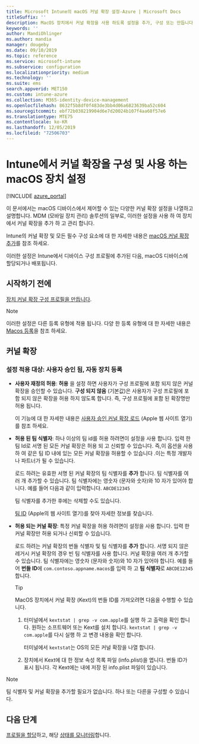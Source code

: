 ```yaml
---
title: Microsoft Intune의 macOS 커널 확장 설정-Azure | Microsoft Docs
titleSuffix: ''
description: MacOS 장치에서 커널 확장을 사용 하도록 설정을 추가, 구성 또는 만듭니다. 또한 사용자가 승인 된 확장을 재정의 하거나, 팀 식별자에서 모든 확장을 허용 하거나, Microsoft Intune에서 특정 확장 또는 앱을 허용할 수 있습니다.
keywords: ''
author: MandiOhlinger
ms.author: mandia
manager: dougeby
ms.date: 09/10/2019
ms.topic: reference
ms.service: microsoft-intune
ms.subservice: configuration
ms.localizationpriority: medium
ms.technology: ''
ms.suite: ems
search.appverid: MET150
ms.custom: intune-azure
ms.collection: M365-identity-device-management
ms.openlocfilehash: 8632f5b8df0f483de3bb4d06a6823639ba52c604
ms.sourcegitcommit: ebf72b038219904d6e7d20024b107f4aa68f57e6
ms.translationtype: MTE75
ms.contentlocale: ko-KR
ms.lasthandoff: 12/05/2019
ms.locfileid: "72506703"
---
```

# <a name="macos-device-settings-to-configure-and-use-kernel-extensions-in-intune"></a>Intune에서 커널 확장을 구성 및 사용 하는 macOS 장치 설정

[!INCLUDE [azure_portal](../includes/azure_portal.md)]

이 문서에서는 macOS 디바이스에서 제어할 수 있는 다양한 커널 확장 설정을 나열하고 설명합니다. MDM (모바일 장치 관리) 솔루션의 일부로, 이러한 설정을 사용 하 여 장치에서 커널 확장을 추가 하 고 관리 합니다.

Intune의 커널 확장 및 모든 필수 구성 요소에 대 한 자세한 내용은 [macOS 커널 확장 추가](../kernel-extensions-overview-macos.md)를 참조 하세요.

이러한 설정은 Intune에서 디바이스 구성 프로필에 추가된 다음, macOS 디바이스에 할당되거나 배포됩니다.

## <a name="before-you-begin"></a>시작하기 전에

[장치 커널 확장 구성 프로필을 만듭니다](../kernel-extensions-overview-macos.md).

> [!NOTE]
> 이러한 설정은 다른 등록 유형에 적용 됩니다. 다양 한 등록 유형에 대 한 자세한 내용은 [Macos 등록](../macos-enroll.md)을 참조 하세요.

## <a name="kernel-extensions"></a>커널 확장

### <a name="settings-apply-to-user-approved-automated-device-enrollment"></a>설정 적용 대상: 사용자 승인 됨, 자동 장치 등록

- **사용자 재정의 허용**: **허용** 을 설정 하면 사용자가 구성 프로필에 포함 되지 않은 커널 확장을 승인할 수 있습니다. **구성 되지 않음** (기본값)은 사용자가 구성 프로필에 포함 되지 않은 확장을 허용 하지 않도록 합니다. 즉, 구성 프로필에 포함 된 확장명만 허용 됩니다.

  이 기능에 대 한 자세한 내용은 [사용자 승인 커널 확장 로드](https://developer.apple.com/library/archive/technotes/tn2459/_index.html) (Apple 웹 사이트 열기)를 참조 하세요.

- **허용 된 팀 식별자**: 하나 이상의 팀 id를 허용 하려면이 설정을 사용 합니다. 입력 한 팀 Id로 서명 된 모든 커널 확장은 허용 되 고 신뢰할 수 있습니다. 즉,이 옵션을 사용 하 여 같은 팀 ID 내에 있는 모든 커널 확장을 허용할 수 있습니다 .이는 특정 개발자나 파트너가 될 수 있습니다.

  로드 하려는 유효한 서명 된 커널 확장의 팀 식별자를 **추가** 합니다. 팀 식별자를 여러 개 추가할 수 있습니다. 팀 식별자에는 영숫자 (문자와 숫자)와 10 자가 있어야 합니다. 예를 들어 다음과 같이 입력합니다. `ABCDE12345`

  팀 식별자를 추가한 후에는 삭제할 수도 있습니다.

  [팀 ID](https://help.apple.com/developer-account/#/dev55c3c710c) (Apple의 웹 사이트 열기)를 찾아 자세한 정보를 찾습니다.

- **허용 되는 커널 확장**: 특정 커널 확장을 허용 하려면이 설정을 사용 합니다. 입력 한 커널 확장만 허용 되거나 신뢰할 수 있습니다. 

  로드 하려는 커널 확장의 번들 식별자 및 팀 식별자를 **추가** 합니다. 서명 되지 않은 레거시 커널 확장의 경우 빈 팀 식별자를 사용 합니다. 커널 확장을 여러 개 추가할 수 있습니다. 팀 식별자에는 영숫자 (문자와 숫자)와 10 자가 있어야 합니다. 예를 들어 **번들 ID**에 `com.contoso.appname.macos`를 입력 하 고 **팀 식별자**로 `ABCDE12345` 합니다.

  > [!TIP]
  > MacOS 장치에서 커널 확장 (Kext)의 번들 ID를 가져오려면 다음을 수행할 수 있습니다.
  >
  > 1. 터미널에서 `kextstat | grep -v com.apple`를 실행 하 고 출력을 확인 합니다. 원하는 소프트웨어 또는 Kext를 설치 합니다. `kextstat | grep -v com.apple`를 다시 실행 하 고 변경 내용을 확인 합니다.
  >
  >    터미널에서 `kextstat`는 OS의 모든 커널 확장을 나열 합니다. 
  >
  > 2. 장치에서 Kext에 대 한 정보 속성 목록 파일 (info.plist)을 엽니다. 번들 ID가 표시 됩니다. 각 Kext에는 내에 저장 된 info.plist 파일이 있습니다. 

> [!NOTE]
> 팀 식별자 및 커널 확장을 추가할 필요가 없습니다. 하나 또는 다른을 구성할 수 있습니다.

## <a name="next-steps"></a>다음 단계

[프로필을 할당](../device-profile-assign.md)하고, 해당 [상태를 모니터링](../device-profile-monitor.md)합니다.
